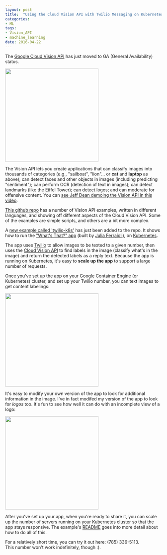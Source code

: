 ```yaml
---
layout: post
title:  "Using the Cloud Vision API with Twilio Messaging on Kubernetes"
categories:
- ML
tags:
- Vision_API
- machine_learning
date: 2016-04-22
---
```


The [Google Cloud Vision API](https://cloud.google.com/vision/) has just moved to GA (General Availability) status.

<img src="https://amy-jo.storage.googleapis.com/images/cat_and_laptop.jpg" width="300"/>

The Vision API lets you create applications that can classify images into thousands of categories (e.g., "sailboat", "lion"... or **cat** and **laptop** as above); can detect faces and other objects in images (including predicting "sentiment"); can perform OCR (detection of text in images); can detect landmarks (like the Eiffel Tower); can detect logos; and can moderate for offensive content.
You can [see Jeff Dean demoing the Vision API in this video](https://www.youtube.com/watch?v=ud2Ipnq0pTU).

[This github repo](https://github.com/GoogleCloudPlatform/cloud-vision) has a number of Vision API examples, written in different languages, and showing off different aspects of the Cloud Vision API. Some of the examples are simple scripts, and others are a bit more complex.

A [new example called 'twilio-k8s'](https://github.com/GoogleCloudPlatform/cloud-vision/tree/master/python/twilio/twilio-k8s) has just been added to the repo. It shows
how to run the
["What's That?" app](https://github.com/GoogleCloudPlatform/cloud-vision/tree/master/python/twilio/twilio-labels) (built by [Julia
Ferraioli](http://www.blog.juliaferraioli.com/2016/02/exploring-world-using-vision-twilio.html)), on
[Kubernetes](http://kubernetes.io/).

The app uses [Twilio](https://www.twilio.com) to allow images to be texted to a given number,
then uses the [Cloud Vision API](https://cloud.google.com/vision/) to find labels in the image
(classify what's in the image) and return the detected labels as a reply text.
Because the app is running on Kubernetes, it's easy to **scale up the app** to support a large number
of requests.

Once you've set up the app on your Google Container Engine (or Kubernetes) cluster, and set up your Twilio number, you can text images to get content labelings:

<a href="https://amy-jo.storage.googleapis.com/images/yard.jpg" target="_blank"><img src="https://amy-jo.storage.googleapis.com/images/yard.jpg" width="300"/></a>

It's easy to modify your own version of the app to look for additional information in the image.  I've in fact modifed my version of the app to look for *logos* too. It's fun to see how well it can do with an incomplete view of a logo:

<a href="https://amy-jo.storage.googleapis.com/images/cl_bar.png" target="_blank"><img src="https://amy-jo.storage.googleapis.com/images/cl_bar.png" width="300"/></a>

After you've set up your app, when you're ready to share it, you can scale up the number of servers running on your Kubernetes cluster so that the app stays responsive.  The example's [README](https://github.com/GoogleCloudPlatform/cloud-vision/blob/master/python/twilio/twilio-k8s/README.md) goes into more detail about how to do all of this.

For a relatively short time, you can try it out here: (785) 336-5113.  
This number won't work indefinitely, though :).


